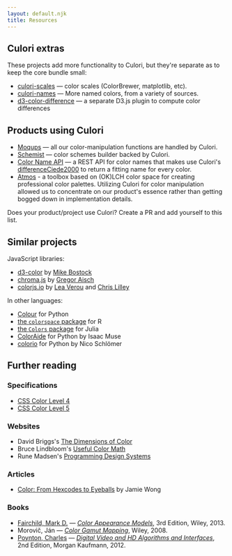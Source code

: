 ```yaml
---
layout: default.njk
title: Resources
---
```


## Culori extras

These projects add more functionality to Culori, but they're separate as to keep the core bundle small:

-   [culori-scales](https://github.com/evercoder/culori-scales) — color scales (ColorBrewer, matplotlib, etc).
-   [culori-names](https://github.com/evercoder/culori-names) — More named colors, from a variety of sources.
-   [d3-color-difference](https://github.com/evercoder/d3-color-difference) — a separate D3.js plugin to compute color differences

## Products using Culori

-   [Moqups](https://moqups.com) — all our color-manipulation functions are handled by Culori.
-   [Schemist](https://github.com/felixgirault/schemist) — color schemes builder backed by Culori.
-   [Color Name API](https://github.com/meodai/color-name-api) — a REST API for color names that makes use Culori's [differenceCiede2000](https://culorijs.org/api/#differenceCiede2000) to return a fitting name for every color.
-   [Atmos](https://atmos.style) - a toolbox based on (OK)LCH color space for creating professional color palettes. Utilizing Culori for color manipulation allowed us to concentrate on our product's essence rather than getting bogged down in implementation details.

Does your product/project use Culori? Create a PR and add yourself to this list.

## Similar projects

JavaScript libraries:

-   [d3-color](https://github.com/d3/d3-color) by [Mike Bostock](https://bost.ocks.org/mike/)
-   [chroma.js](https://github.com/gka/chroma.js) by [Gregor Aisch](https://driven-by-data.net/)
-   [colorjs.io](https://github.com/LeaVerou/color.js) by [Lea Verou](http://lea.verou.me/) and [Chris Lilley](https://svgees.us/)

In other languages:

-   [Colour](https://www.colour-science.org/) for Python
-   [the `colorspace` package](http://colorspace.r-forge.r-project.org/) for R
-   [the `Colors` package](https://github.com/JuliaGraphics/Colors.jl) for Julia
- [ColorAide](https://github.com/facelessuser/coloraide) for Python by Isaac Muse
-   [colorio](https://github.com/nschloe/colorio) for Python by Nico Schlömer

## Further reading

### Specifications

- [CSS Color Level 4](https://drafts.csswg.org/css-color/)
- [CSS Color Level 5](https://drafts.csswg.org/css-color-5/)

### Websites

-   David Briggs's [The Dimensions of Color](http://www.huevaluechroma.com/)
-   Bruce Lindbloom's [Useful Color Math](http://www.brucelindbloom.com/index.html?Math.html)
-   Rune Madsen's [Programming Design Systems](https://programmingdesignsystems.com/)

### Articles

-   [Color: From Hexcodes to Eyeballs](http://jamie-wong.com/post/color/) by Jamie Wong

### Books

-   [Fairchild, Mark D.](http://markfairchild.org/) — [_Color Appearance Models_](https://www.wiley.com/en-us/Color+Appearance+Models%2C+3rd+Edition-p-9781119967033), 3rd Edition, Wiley, 2013.
- Morovič, Ján — [_Color Gamut Mapping_](https://www.wiley.com/en-ie/Color+Gamut+Mapping-p-9780470030325), Wiley, 2008.
-   [Poynton, Charles](http://poynton.ca/) — [_Digital Video and HD Algorithms and Interfaces_](https://www.elsevier.com/books/digital-video-and-hd/poynton/978-0-12-391926-7), 2nd Edition, Morgan Kaufmann, 2012.